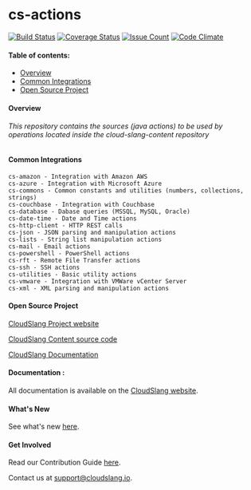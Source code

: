cs-actions
==============

[![Build Status](https://travis-ci.org/CloudSlang/cs-actions.svg?branch=master)](https://travis-ci.org/CloudSlang/cs-actions)
[![Coverage Status](https://coveralls.io/repos/github/CloudSlang/cs-actions/badge.svg?branch=master)](https://coveralls.io/github/CloudSlang/cs-actions?branch=master)
[![Issue Count](https://codeclimate.com/github/CloudSlang/cs-actions/badges/issue_count.svg)](https://codeclimate.com/github/CloudSlang/cs-actions)
[![Code Climate](https://codeclimate.com/github/CloudSlang/cs-actions/badges/gpa.svg)](https://codeclimate.com/github/CloudSlang/cs-actions)

#### Table of contents:
* [Overview](#Overview)
* [Common Integrations](#CommonIntegrations)
* [Open Source Project](#OpenSourceProject)

<a name="Overview"/>

#### Overview

###### This repository contains the sources (java actions) to be used by operations located inside the cloud-slang-content repository

<a name="CommonIntegrations"/>

#### Common Integrations

    cs-amazon - Integration with Amazon AWS
    cs-azure - Integration with Microsoft Azure
    cs-commons - Common constants and utilities (numbers, collections, strings)
    cs-couchbase - Integration with Couchbase
    cs-database - Dabase queries (MSSQL, MySQL, Oracle)
    cs-date-time - Date and Time actions
    cs-http-client - HTTP REST calls
    cs-json - JSON parsing and manipulation actions
    cs-lists - String list manipulation actions
    cs-mail - Email actions
    cs-powershell - PowerShell actions
    cs-rft - Remote File Transfer actions
    cs-ssh - SSH actions
    cs-utilities - Basic utility actions
    cs-vmware - Integration with VMWare vCenter Server
    cs-xml - XML parsing and manipulation actions

<a name="OpenSourceProject"/>

#### Open Source Project

[CloudSlang Project website](http://cloudslang.io/#/)

[CloudSlang Content source code](https://github.com/CloudSlang/cloud-slang-content)

[CloudSlang Documentation](http://cloudslang-docs.readthedocs.io/en/latest/)


#### Documentation :

All documentation is available on the [CloudSlang website](http://www.cloudslang.io/#/docs).

#### What's New

See what's new [here](CHANGELOG.md).

#### Get Involved

Read our Contribution Guide [here](CONTRIBUTING.md).

Contact us at support@cloudslang.io.

